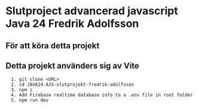 # Slutproject advancerad javascript Java 24 Fredrik Adolfsson

## För att köra detta projekt

Detta projekt använders sig av Vite
---

```
  1. git clone <URL>
  2. cd JAVA24-AJS-slutprojekt-fredrik-adolfsson
  3. npm i
  4. Add Firebase realtime database info to a .env file in root folder
  5. npm run dev
```
